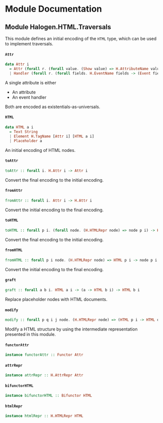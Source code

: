 # Module Documentation

## Module Halogen.HTML.Traversals


This module defines an initial encoding of the `HTML` type,
which can be used to implement traversals.

#### `Attr`

``` purescript
data Attr i
  = Attr (forall r. (forall value. (Show value) => H.AttributeName value -> value -> r) -> r)
  | Handler (forall r. (forall fields. H.EventName fields -> (Event fields -> EventHandler (Maybe i)) -> r) -> r)
```

A single attribute is either

- An attribute
- An event handler

Both are encoded as existentials-as-universals.

#### `HTML`

``` purescript
data HTML a i
  = Text String
  | Element H.TagName [Attr i] [HTML a i]
  | Placeholder a
```

An initial encoding of HTML nodes.

#### `toAttr`

``` purescript
toAttr :: forall i. H.Attr i -> Attr i
```

Convert the final encoding to the initial encoding.

#### `fromAttr`

``` purescript
fromAttr :: forall i. Attr i -> H.Attr i
```

Convert the initial encoding to the final encoding.

#### `toHTML`

``` purescript
toHTML :: forall p i. (forall node. (H.HTMLRepr node) => node p i) -> HTML p i
```

Convert the final encoding to the initial encoding.

#### `fromHTML`

``` purescript
fromHTML :: forall p i node. (H.HTMLRepr node) => HTML p i -> node p i
```

Convert the initial encoding to the final encoding.

#### `graft`

``` purescript
graft :: forall a b i. HTML a i -> (a -> HTML b i) -> HTML b i
```

Replace placeholder nodes with HTML documents.

#### `modify`

``` purescript
modify :: forall p q i j node. (H.HTMLRepr node) => (HTML p i -> HTML q j) -> (forall node. (H.HTMLRepr node) => node p i) -> node q j
```

Modify a HTML structure by using the intermediate representation presented in
this module.

#### `functorAttr`

``` purescript
instance functorAttr :: Functor Attr
```


#### `attrRepr`

``` purescript
instance attrRepr :: H.AttrRepr Attr
```


#### `bifunctorHTML`

``` purescript
instance bifunctorHTML :: Bifunctor HTML
```


#### `htmlRepr`

``` purescript
instance htmlRepr :: H.HTMLRepr HTML
```




